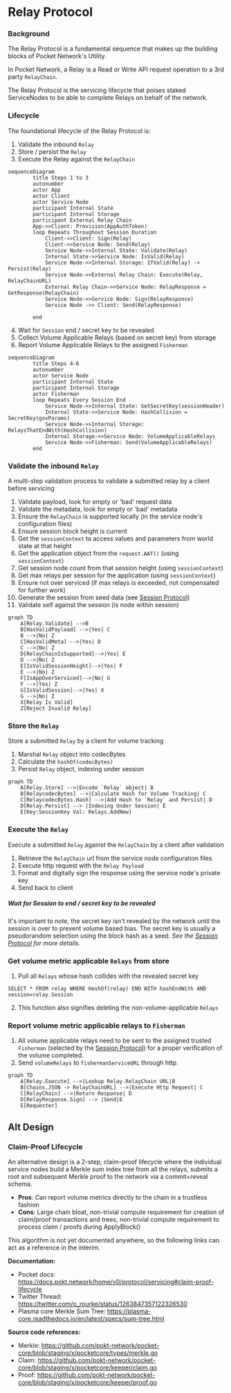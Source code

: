 # Relay Protocol

### Background

The Relay Protocol is a fundamental sequence that makes up the building blocks of Pocket Network's Utility.

In Pocket Network, a Relay is a Read or Write API request operation to a 3rd party `RelayChain`.

The Relay Protocol is the servicing lifecycle that poises staked ServiceNodes to be able to complete
Relays on behalf of the network.

### Lifecycle

The foundational lifecycle of the Relay Protocol is:

1) Validate the inbound `Relay`
2) Store / persist the `Relay`
3) Execute the Relay against the `RelayChain`
```mermaid
sequenceDiagram
	    title Steps 1 to 3
	    autonumber
	    actor App
	    actor Client
	    actor Service Node
        participant Internal State
        participant Internal Storage
        participant External Relay Chain
	    App->>Client: Provision(AppAuthToken)
	    loop Repeats Throughout Session Duration
            Client->>Client: Sign(Relay)
	        Client->>Service Node: Send(Relay)
	        Service Node->>Internal State: Validate(Relay)
            Internal State->>Service Node: IsValid(Relay)
	        Service Node->>Internal Storage: IfValid(Relay) -> Persist(Relay)
	        Service Node->>External Relay Chain: Execute(Relay, RelayChainURL)
            External Relay Chain->>Service Node: RelayResponse = GetResponse(RelayChain)
            Service Node->>Service Node: Sign(RelayResponse)
            Service Node ->> Client: Send(RelayResponse)

	    end
```
4) Wait for `Session` end / secret key to be revealed
5) Collect Volume Applicable Relays (based on secret key) from storage
6) Report Volume Applicable Relays to the assigned `Fisherman`

```mermaid
sequenceDiagram
	    title Steps 4-6
	    autonumber
	    actor Service Node
        participant Internal State
        participant Internal Storage
        actor Fisherman
	    loop Repeats Every Session End
	        Service Node->>Internal State: GetSecretKey(sessionHeader)
            Internal State->>Service Node: HashCollision = SecretKey(govParams)
	        Service Node->>Internal Storage: RelaysThatEndWith(HashCollision)
            Internal Storage->>Service Node: VolumeApplicableRelays
            Service Node->>Fisherman: Send(VolumeApplicableRelays)
	    end
```

### Validate the inbound `Relay`

A multi-step validation process to validate a submitted relay by a client before servicing

1) Validate payload, look for empty or 'bad' request data
2) Validate the metadata, look for empty or 'bad' metadata
3) Ensure the `RelayChain` is supported locally (in the service node's configuration files)
4) Ensure session block height is current
5) Get the `sessionContext` to access values and parameters from world state at that height
6) Get the application object from the `request.AAT()` (using `sessionContext`)
7) Get session node count from that session height (using `sessionContext`)
8) Get max relays per session for the application (using `sessionContext`)
9) Ensure not over serviced (if max relays is exceeded, not compensated for further work)
10) Generate the session from seed data (see [Session Protocol](https://github.com/pokt-network/pocket/blob/main/utility/doc/PROTOCOLS.md))
11) Validate self against the session (is node within session)
```mermaid
graph TD
    A[Relay.Validate] -->B
    B[HasValidPayload] -->|Yes| C
    B -->|No| Z
    C[HasValidMeta] -->|Yes| D
    C -->|No| Z
    D[RelayChainIsSupported]-->|Yes| E
    D -->|No| Z
    E[IsValidSessionHeight]-->|Yes| F
    E -->|No| Z
    F[IsAppOverServiced]-->|No| G
    F -->|Yes| Z
    G[IsValidSession]-->|Yes| X
    G -->|No| Z
    X[Relay Is Valid]
    Z[Reject Invalid Relay]
```

### Store the `Relay`

Store a submitted `Relay` by a client for volume tracking

1) Marshal `Relay` object into codecBytes
2) Calculate the `hashOf(codecBytes)` <needed for volume tracking>
3) Persist `Relay` object, indexing under session

```mermaid
graph TD
    A[Relay.Store] -->|Encode `Relay` object| B
    B[RelaycodecBytes] -->|Calculate Hash for Volume Tracking| C
    C[RelaycodecBytes.Hash] -->|Add Hash to `Relay` and Persist| D
    D[Relay.Persist] --> |Indexing Under Session| E
    E[Key:SessionKey Val: Relays.AddNew]
```

### Execute the `Relay`

Execute a submitted `Relay` against the `RelayChain` by a client after validation

1) Retrieve the `RelayChain` url from the service node configuration files
2) Execute http request with the `Relay Payload`
3) Format and digitally sign the response using the service node's private key
4) Send back to client

##### Wait for Session to end / secret key to be revealed

It's important to note, the secret key isn't revealed by the network until the session is over
to prevent volume based bias. The secret key is usually a pseudorandom selection using the block hash as a seed.
_See the [Session Protocol](https://github.com/pokt-network/pocket/blob/main/utility/doc/PROTOCOLS.md) for more details._

### Get volume metric applicable `Relays` from store

1) Pull all `Relays` whose hash collides with the revealed secret key

`SELECT * FROM relay WHERE HashOf(relay) END WITH hashEndWith AND session=relay.Session`

2) This function also signifies deleting the non-volume-applicable `Relays`

### Report volume metric applicable relays to `Fisherman`

1) All volume applicable relays need to be sent to the assigned trusted `Fisherman` (selected by the [Session Protocol](https://github.com/pokt-network/pocket/blob/main/utility/doc/PROTOCOLS.md)) for a proper verification of the volume completed.
2) Send `volumeRelays` to `fishermanServiceURL` through http.

```mermaid
graph TD
    A[Relay.Execute] -->|Lookup Relay.RelayChain URL|B
    B[Chains.JSON -> RelayChainURL] -->|Execute Http Request| C
    C[RelayChain] -->|Return Response| D
    D[RelayResponse.Sign] --> |Send|E
    E[Requester]
```

## Alt Design

### Claim-Proof Lifecycle

An alternative design is a 2-step, claim-proof lifecycle where the individual service nodes
build a Merkle sum index tree from all the relays, submits a root and subsequent Merkle proof to the
network via a commit+reveal schema.

* **Pros**: Can report volume metrics directly to the chain in a trustless fashion
* **Cons**: Large chain bloat, non-trivial compute requirement for creation of claim/proof transactions and trees,
non-trivial compute requirement to process claim / proofs during ApplyBlock()

This algorithm is not yet documented anywhere, so the following links can act as a reference in the interim.

**Documentation:**
- Pocket docs: https://docs.pokt.network/home/v0/protocol/servicing#claim-proof-lifecycle
- Twitter Thread: https://twitter.com/o_rourke/status/1263847357122326530
- Plasma core Merkle Sum Tree: https://plasma-core.readthedocs.io/en/latest/specs/sum-tree.html

**Source code references:**
- Merkle: https://github.com/pokt-network/pocket-core/blob/staging/x/pocketcore/types/merkle.go
- Claim: https://github.com/pokt-network/pocket-core/blob/staging/x/pocketcore/keeper/claim.go
- Proof: https://github.com/pokt-network/pocket-core/blob/staging/x/pocketcore/keeper/proof.go

<!-- GITHUB_WIKI: utility/relay_protocol -->
